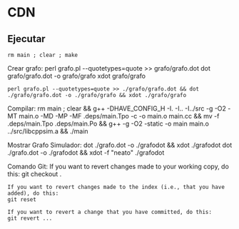 CDN
===
Ejecutar
--------
 	rm main ; clear ; make
 
 Crear grafo:
 	perl grafo.pl --quotetypes=quote >> grafo/grafo.dot
 	dot grafo/grafo.dot -o grafo/grafo
 	xdot grafo/grafo

 	perl grafo.pl --quotetypes=quote >> ./grafo/grafo.dot && dot ./grafo/grafo.dot -o ./grafo/grafo && xdot ./grafo/grafo

 Compilar:
 	rm main ; clear && g++ -DHAVE_CONFIG_H -I. -I.. -I../src    -g -O2 -MT main.o -MD -MP -MF .deps/main.Tpo -c -o main.o main.cc && mv -f .deps/main.Tpo .deps/main.Po && g++ -g -O2 -static  -o main main.o ../src/libcppsim.a && ./main

 Mostrar Grafo Simulador:
 	dot ./grafo.dot -o ./grafodot && xdot ./grafodot
 	dot ./grafo.dot -o ./grafodot && xdot -f "neato" ./grafodot

Comando Git:
	If you want to revert changes made to your working copy, do this:
	git checkout .

	If you want to revert changes made to the index (i.e., that you have added), do this:
	git reset

	If you want to revert a change that you have committed, do this:
	git revert ...
